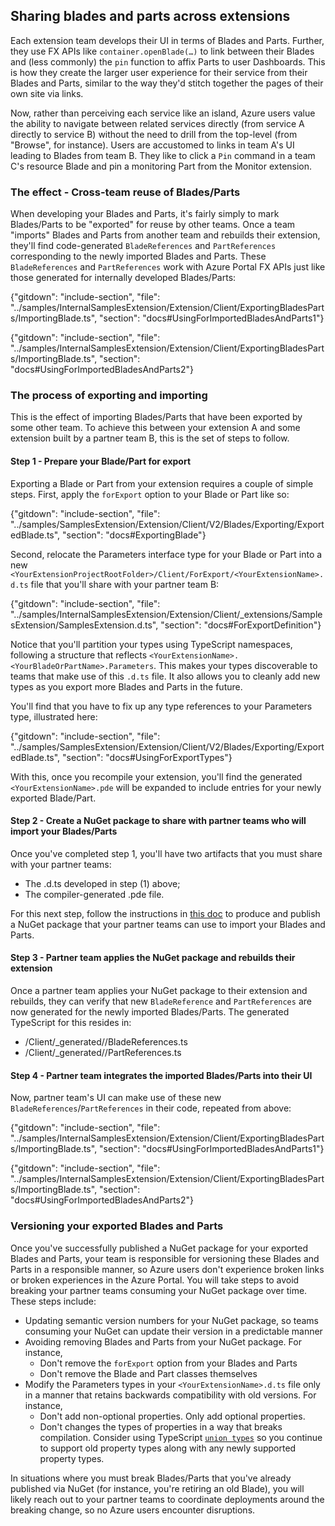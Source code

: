## Sharing blades and parts across extensions

Each extension team develops their UI in terms of Blades and Parts. Further, they use FX APIs like `container.openBlade(…)` to link between their Blades and (less commonly) the `pin` function to affix Parts to user Dashboards. This is how they create the larger user experience for their service from their Blades and Parts, similar to the way they'd stitch together the pages of their own site via links.

Now, rather than perceiving each service like an island, Azure users value the ability to navigate between related services directly (from service A directly to service B) without the need to drill from the top-level (from "Browse", for instance). Users are accustomed to links in team A's UI leading to Blades from team B. They like to click a `Pin` command in a team C's resource Blade and pin a monitoring Part from the Monitor extension.

### The effect - Cross-team reuse of Blades/Parts

When developing your Blades and Parts, it's fairly simply to mark Blades/Parts to be "exported" for reuse by other teams.  Once a team "imports" Blades and Parts from another team and rebuilds their extension, they'll find code-generated `BladeReferences` and `PartReferences` corresponding to the newly imported Blades and Parts.  These `BladeReferences` and `PartReferences` work with Azure Portal FX APIs just like those generated for internally developed Blades/Parts:


{"gitdown": "include-section", "file": "../samples/InternalSamplesExtension/Extension/Client/ExportingBladesParts/ImportingBlade.ts", "section": "docs#UsingForImportedBladesAndParts1"}

{"gitdown": "include-section", "file": "../samples/InternalSamplesExtension/Extension/Client/ExportingBladesParts/ImportingBlade.ts", "section": "docs#UsingForImportedBladesAndParts2"}


### The process of exporting and importing

This is the effect of importing Blades/Parts that have been exported by some other team. To achieve this between your extension A and some extension built by a partner team B, this is the set of steps to follow.

#### Step 1 - Prepare your Blade/Part for export

Exporting a Blade or Part from your extension requires a couple of simple steps.  First, apply the `forExport` option to your Blade or Part like so:

{"gitdown": "include-section", "file": "../samples/SamplesExtension/Extension/Client/V2/Blades/Exporting/ExportedBlade.ts", "section": "docs#ExportingBlade"}

Second, relocate the Parameters interface type for your Blade or Part into a new `<YourExtensionProjectRootFolder>/Client/ForExport/<YourExtensionName>.d.ts` file that you'll share with your partner team B:

{"gitdown": "include-section", "file": "../samples/InternalSamplesExtension/Extension/Client/_extensions/SamplesExtension/SamplesExtension.d.ts", "section": "docs#ForExportDefinition"}

Notice that you'll partition your types using TypeScript namespaces, following a structure that reflects `<YourExtensionName>.<YourBladeOrPartName>.Parameters`.  This makes your types discoverable to teams that make use of this `.d.ts` file.  It also allows you to cleanly add new types as you export more Blades and Parts in the future.

You'll find that you have to fix up any type references to your Parameters type, illustrated here:

{"gitdown": "include-section", "file": "../samples/SamplesExtension/Extension/Client/V2/Blades/Exporting/ExportedBlade.ts", "section": "docs#UsingForExportTypes"}

With this, once you recompile your extension, you'll find the generated `<YourExtensionName>.pde` will be expanded to include entries for your newly exported Blade/Part.

#### Step 2 - Create a NuGet package to share with partner teams who will import your Blades/Parts

Once you've completed step 1, you'll have two artifacts that you must share with your partner teams:
- The <YourExtensionName>.d.ts developed in step (1) above;
- The compiler-generated <YourExtensionName>.pde file.

For this next step, follow the instructions in [this doc](/portal-sdk/generated/portalfx-pde-publish.md#sharing-your-pde-with-other-teams) to produce and publish a NuGet package that your partner teams can use to import your Blades and Parts.

#### Step 3 - Partner team applies the NuGet package and rebuilds their extension

Once a partner team applies your NuGet package to their extension and rebuilds, they can verify that new `BladeReference` and `PartReferences` are now generated for the newly imported Blades/Parts. The generated TypeScript for this resides in:

- <TheirExtensionProjectRootFolder>/Client/_generated/<YourExtensionName>/BladeReferences.ts
- <TheirExtensionProjectRootFolder>/Client/_generated/<YourExtensionName>/PartReferences.ts

#### Step 4 - Partner team integrates the imported Blades/Parts into their UI

Now, partner team's UI can make use of these new `BladeReferences`/`PartReferences` in their code, repeated from above:

{"gitdown": "include-section", "file": "../samples/InternalSamplesExtension/Extension/Client/ExportingBladesParts/ImportingBlade.ts", "section": "docs#UsingForImportedBladesAndParts1"}

{"gitdown": "include-section", "file": "../samples/InternalSamplesExtension/Extension/Client/ExportingBladesParts/ImportingBlade.ts", "section": "docs#UsingForImportedBladesAndParts2"}

### Versioning your exported Blades and Parts

Once you've successfully published a NuGet package for your exported Blades and Parts, your team is responsible for versioning these Blades and Parts in a responsible manner, so Azure users don't experience broken links or broken experiences in the Azure Portal.  You will take steps to avoid breaking your partner teams consuming your NuGet package over time. These steps include:

- Updating semantic version numbers for your NuGet package, so teams consuming your NuGet can update their version in a predictable manner
- Avoiding removing Blades and Parts from your NuGet package.  For instance,
	- Don't remove the `forExport` option from your Blades and Parts
	- Don't remove the Blade and Part classes themselves
- Modify the Parameters types in your `<YourExtensionName>.d.ts` file only in a manner that retains backwards compatibility with old versions.  For instance,
	- Don't add non-optional properties.  Only add optional properties.
	- Don't changes the types of properties in a way that breaks compilation.  Consider using TypeScript [`union types`](https://www.typescriptlang.org/docs/handbook/advanced-types.html) so you continue to support old property types along with any newly supported property types.

In situations where you must break Blades/Parts that you've already published via NuGet (for instance, you're retiring an old Blade), you will likely reach out to your partner teams to coordinate deployments around the breaking change, so no Azure users encounter disruptions.